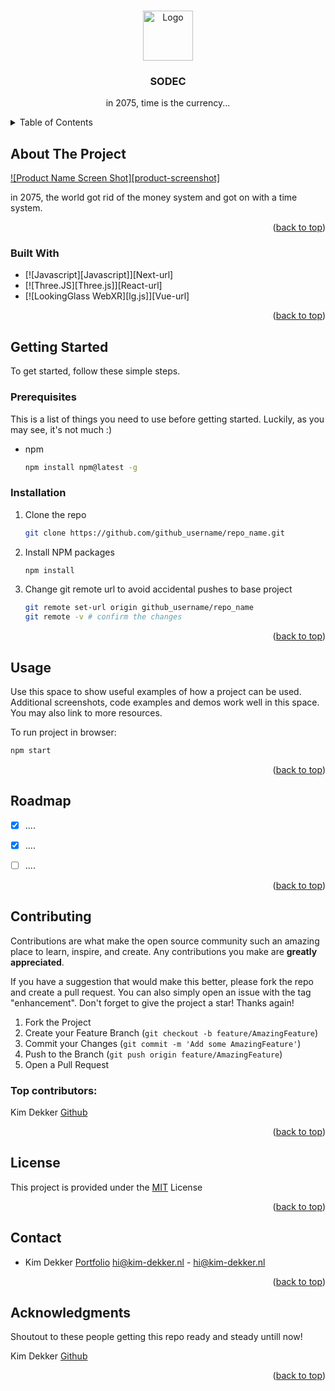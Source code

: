 <a id="readme-top"></a>

<br />
<div align="center">
  <a href="https://github.com/othneildrew/Best-README-Template">
    <img src="images/logo.png" alt="Logo" width="80" height="80">
  </a>

  <h3 align="center">SODEC</h3>

  <p align="center">
    in 2075, time is the currency...
  </p>
</div>



<!-- TABLE OF CONTENTS -->
<details>
  <summary>Table of Contents</summary>
  <ol>
    <li>
      <a href="#about-the-project">About The Project</a>
      <ul>
        <li><a href="#built-with">Built With</a></li>
      </ul>
    </li>
    <li>
      <a href="#getting-started">Getting Started</a>
      <ul>
        <li><a href="#prerequisites">Prerequisites</a></li>
        <li><a href="#installation">Installation</a></li>
      </ul>
    </li>
    <li><a href="#usage">Usage</a></li>
    <li><a href="#roadmap">Roadmap</a></li>
    <li><a href="#contributing">Contributing</a></li>
    <li><a href="#license">License</a></li>
    <li><a href="#contact">Contact</a></li>
    <li><a href="#acknowledgments">Acknowledgments</a></li>
  </ol>
</details>



<!-- ABOUT THE PROJECT -->
## About The Project

[![Product Name Screen Shot][product-screenshot]](https://example.com)

in 2075, the world got rid of the money system and got on with a time system. 

<p align="right">(<a href="#readme-top">back to top</a>)</p>



### Built With

* [![Javascript][Javascript]][Next-url]
* [![Three.JS][Three.js]][React-url]
* [![LookingGlass WebXR][lg.js]][Vue-url]

<p align="right">(<a href="#readme-top">back to top</a>)</p>



<!-- GETTING STARTED -->
## Getting Started

To get started, follow these simple steps.

### Prerequisites

This is a list of things you need to use before getting started. Luckily, as you may see, it's not much :)
* npm
  ```sh
  npm install npm@latest -g
  ```

### Installation

1. Clone the repo
   ```sh
   git clone https://github.com/github_username/repo_name.git
   ```
2. Install NPM packages
   ```sh
   npm install
   ```
3. Change git remote url to avoid accidental pushes to base project
   ```sh
   git remote set-url origin github_username/repo_name
   git remote -v # confirm the changes
   ```

<p align="right">(<a href="#readme-top">back to top</a>)</p>



<!-- USAGE EXAMPLES -->
## Usage

Use this space to show useful examples of how a project can be used. Additional screenshots, code examples and demos work well in this space. You may also link to more resources.

To run project in browser:
   ```sh
   npm start
   ```

<p align="right">(<a href="#readme-top">back to top</a>)</p>



<!-- ROADMAP -->
## Roadmap

- [x] ....
- [x] ....
- [ ] ....



<p align="right">(<a href="#readme-top">back to top</a>)</p>



<!-- CONTRIBUTING -->
## Contributing

Contributions are what make the open source community such an amazing place to learn, inspire, and create. Any contributions you make are **greatly appreciated**.

If you have a suggestion that would make this better, please fork the repo and create a pull request. You can also simply open an issue with the tag "enhancement".
Don't forget to give the project a star! Thanks again!

1. Fork the Project
2. Create your Feature Branch (`git checkout -b feature/AmazingFeature`)
3. Commit your Changes (`git commit -m 'Add some AmazingFeature'`)
4. Push to the Branch (`git push origin feature/AmazingFeature`)
5. Open a Pull Request

### Top contributors:

Kim Dekker [Github](https://github.com/Kimdekker/)

<p align="right">(<a href="#readme-top">back to top</a>)</p>



<!-- LICENSE -->
## License

This project is provided under the [MIT](/LICENSE) License

<p align="right">(<a href="#readme-top">back to top</a>)</p>



<!-- CONTACT -->
## Contact

- Kim Dekker [Portfolio](https://kim-dekker.nl)
[hi@kim-dekker.nl](mailto:hi@kim-dekker.nl) - hi@kim-dekker.nl


<p align="right">(<a href="#readme-top">back to top</a>)</p>



<!-- ACKNOWLEDGMENTS -->
## Acknowledgments

Shoutout to these people getting this repo ready and steady untill now!

Kim Dekker [Github](https://github.com/Kimdekker/)

<p align="right">(<a href="#readme-top">back to top</a>)</p>